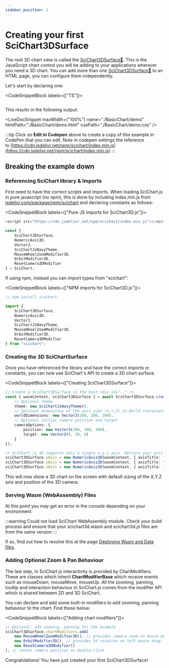 ```yaml
---
sidebar_position: 1
---
```


# Creating your first SciChart3DSurface

The root 3D chart view is called the [SciChart3DSurface:blue_book:](https://www.scichart.com/documentation/js/current/typedoc/classes/scichart3dsurface.html). This is the JavaScript chart control you will be adding to your applications wherever you need a 3D chart. You can add more than one [SciChart3DSurface:blue_book:](https://www.scichart.com/documentation/js/current/typedoc/classes/scichart3dsurface.html) to an HTML page, you can configure them independently.

Let's start by declaring one:

<CodeSnippetBlock labels={["TS"]}>
```ts showLineNumbers file=./BasicChart/demo.ts start=region_A_start end=region_A_end
```
</CodeSnippetBlock>

This results in the following output:

<LiveDocSnippet maxWidth={"100%"} name="./BasicChart/demo" htmlPath="./BasicChart/demo.html" cssPath="./BasicChart/demo.css" />

:::tip
Click on **Edit in Codepen** above to create a copy of this example in CodePen that you can edit. Note in codepen settings the reference to [https://cdn.jsdelivr.net/npm/scichart/index.min.js](https://cdn.jsdelivr.net/npm/scichart/index.min.js)
:::

Breaking the example down
-------------------------

### Referencing SciChart library & Imports

First need to have the correct scripts and imports. When loading SciChart.js in pure javascript (no npm), this is done by including index.min.js from [jsdelivr.com/package/npm/scichart](https://www.jsdelivr.com/package/npm/scichart) and declaring constants as follows:

<CodeSnippetBlock labels={["Pure JS imports for SciChart3D.js"]}>
```js
<script src="https://cdn.jsdelivr.net/npm/scichart/index.min.js"></script>

const {
    SciChart3DSurface,
    NumericAxis3D,
    Vector3,
    SciChartJsNavyTheme,
    MouseWheelZoomModifier3D,
    OrbitModifier3D,
    ResetCamera3DModifier
} = SciChart;
```
</CodeSnippetBlock>

If using npm, instead you can import types from "scichart":

<CodeSnippetBlock labels={["NPM imports for SciChart3D.js"]}>
```js
// npm install scichart

import {
    SciChart3DSurface,
    NumericAxis3D,
    Vector3,
    SciChartJsNavyTheme,
    MouseWheelZoomModifier3D,
    OrbitModifier3D,
    ResetCamera3DModifier
} from "scichart";
```
</CodeSnippetBlock>

### Creating the 3D SciChartSurface

Once you have referenced the library and have the correct imports or constants, you can now use SciChart's API to create a 3D chart surface.

<CodeSnippetBlock labels={["Creating SciChart3DSurface"]}>
```ts {2} showLineNumbers
// Create a SciChart3DSurface in the host <div id=".." />
const { wasmContext, sciChart3DSurface } = await SciChart3DSurface.create(divElementId, {
    // Optional theme
    theme: new SciChartJsNavyTheme(),
    // Optional dimensions of the axis cube (X,Y,Z) in World coordinates
    worldDimensions: new Vector3(300, 200, 300),
    // Optional initial camera position and target
    cameraOptions: {
        position: new Vector3(300, 300, 300),
        target: new Vector3(0, 50, 0)
    }
});

// SciChart.js 3D supports only a single x,y,z axis. Declare your axis like this
sciChart3DSurface.xAxis = new NumericAxis3D(wasmContext, { axisTitle: "X Axis" });
sciChart3DSurface.yAxis = new NumericAxis3D(wasmContext, { axisTitle: "Y Axis" });
sciChart3DSurface.zAxis = new NumericAxis3D(wasmContext, { axisTitle: "Z Axis" });
```
</CodeSnippetBlock>

This will now show a 3D chart on the screen with default sizing of the X,Y,Z axis and position of the 3D camera.

### Serving Wasm (WebAssembly) Files

At this point you may get an error in the console depending on your environment:

:::warning
Could not load SciChart WebAssembly module. Check your build process and ensure that your scichart3d.wasm and scichart3d.js files are from the same version
:::

If so, find out how to resolve this at the page [Deploying Wasm and Data files](/docs/2d-charts/surface/deploying-wasm/index.md).

### Adding Optional Zoom & Pan Behaviour

The last step, In SciChart.js interactivity is provided by ChartModifiers. These are classes which inherit **ChartModifierBase** which receive events such as mouseDown, mouseMove, mouseUp. All the zooming, panning, tooltip and interaction behaviour in SciChart.js comes from the modifier API which is shared between 2D and 3D SciChart.

You can declare and add some built-in modifiers to add zooming, panning behaviour to the chart. Find these below:

<CodeSnippetBlock labels={["Adding chart modifiers"]}>
```ts showLineNumbers
// Optional: add zooming, panning for the example
sciChart3DSurface.chartModifiers.add(
    new MouseWheelZoomModifier3D(), // provides camera zoom on mouse wheel
    new OrbitModifier3D(), // provides 3d rotation on left mouse drag
    new ResetCamera3DModifier()
); // resets camera position on double-click
```
</CodeSnippetBlock>

Congratulations! You have just created your first SciChart3DSurface!